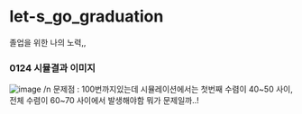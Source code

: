 # let-s_go_graduation
졸업을 위한 나의 노력,,


### 0124 시뮬결과 이미지
![image](https://user-images.githubusercontent.com/84130229/150819872-f112401c-a96d-47a9-93be-f21ff93f141f.png)
/n 문제점 : 100번까지있는데 시뮬레이션에서는 첫번째 수렴이 40~50 사이, 전체 수렴이  60~70 사이에서 발생해야함 뭐가 문제일까..!
